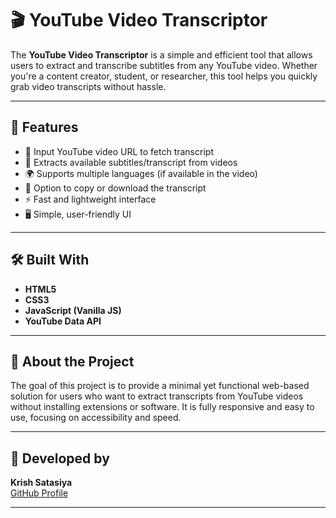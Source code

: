 # 🎬 YouTube Video Transcriptor

The **YouTube Video Transcriptor** is a simple and efficient tool that allows users to extract and transcribe subtitles from any YouTube video. Whether you're a content creator, student, or researcher, this tool helps you quickly grab video transcripts without hassle.

---

## 🚀 Features

- 🔗 Input YouTube video URL to fetch transcript
- 📄 Extracts available subtitles/transcript from videos
- 🌍 Supports multiple languages (if available in the video)
- 💾 Option to copy or download the transcript
- ⚡ Fast and lightweight interface
- 🖥️ Simple, user-friendly UI

---

## 🛠️ Built With

- **HTML5**
- **CSS3**
- **JavaScript (Vanilla JS)**
- **YouTube Data API**

---

## 📄 About the Project

The goal of this project is to provide a minimal yet functional web-based solution for users who want to extract transcripts from YouTube videos without installing extensions or software. It is fully responsive and easy to use, focusing on accessibility and speed.

---

## 🙌 Developed by

**Krish Satasiya**  
[GitHub Profile](https://github.com/MrKrishSatasiya)

---

